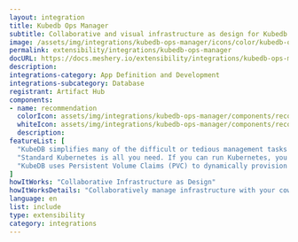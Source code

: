 ```yaml
---
layout: integration
title: Kubedb Ops Manager
subtitle: Collaborative and visual infrastructure as design for Kubedb Ops Manager
image: /assets/img/integrations/kubedb-ops-manager/icons/color/kubedb-ops-manager-color.svg
permalink: extensibility/integrations/kubedb-ops-manager
docURL: https://docs.meshery.io/extensibility/integrations/kubedb-ops-manager
description: 
integrations-category: App Definition and Development
integrations-subcategory: Database
registrant: Artifact Hub
components: 
- name: recommendation
  colorIcon: assets/img/integrations/kubedb-ops-manager/components/recommendation/icons/color/recommendation-color.svg
  whiteIcon: assets/img/integrations/kubedb-ops-manager/components/recommendation/icons/white/recommendation-white.svg
  description: 
featureList: [
  "KubeDB simplifies many of the difficult or tedious management tasks of running a production grade databases on private and public clouds. Maintain one stack for all your stateless and stateful applications and simplify the operational complexity.",
  "Standard Kubernetes is all you need. If you can run Kubernetes, you can provision and manage databases using KubeDB. Use standard Kubernetes CLI and API to provision and manage databases.",
  "KubeDB uses Persistent Volume Claims (PVC) to dynamically provision disks for database instances. Using appropriately defined StorageClasses, KubeDB provisioned database instances are designed to scale from small development workloads up to performance-intensive workloads on private and public cloud environments."
]
howItWorks: "Collaborative Infrastructure as Design"
howItWorksDetails: "Collaboratively manage infrastructure with your coworkers synchronously sharing the same designs."
language: en
list: include
type: extensibility
category: integrations
---
```


